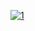 [
![1](https://user-images.githubusercontent.com/53640943/62409676-512c0d80-b5f4-11e9-9a4d-299827aaf0a1.jpg)
](https://newsmania.club/?p=39)
